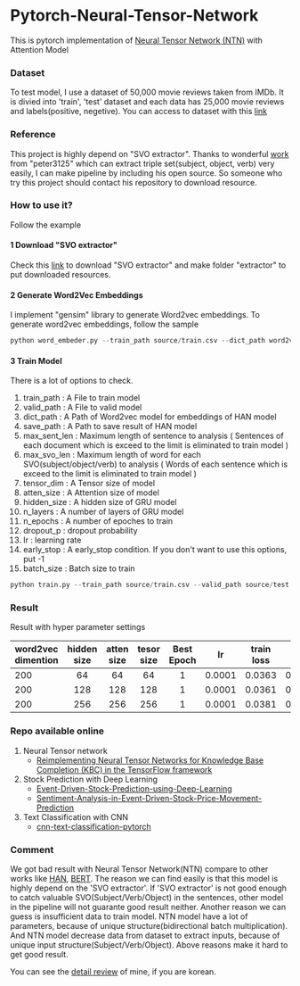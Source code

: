 # Pytorch-Neural-Tensor-Network
This is pytorch implementation of [Neural Tensor Network (NTN)](http://ijcai.org/Proceedings/15/Papers/329.pdf) with Attention Model


### Dataset
To test model, I use a dataset of 50,000 movie reviews taken from IMDb. 
It is divied into 'train', 'test' dataset and each data has 25,000 movie reviews and labels(positive, negetive).
You can access to dataset with this [link](http://ai.stanford.edu/~amaas/data/sentiment/)


### Reference
This project is highly depend on "SVO extractor". Thanks to wonderful [work](https://github.com/peter3125/enhanced-subject-verb-object-extraction) from "peter3125" which can extract triple set(subject, object, verb) very easily, I can make pipeline by including his open source. So someone who try this project should contact his repository to download resource.


### How to use it?
Follow the example


#### 1 Download "SVO extractor"
Check this [link](https://github.com/peter3125/enhanced-subject-verb-object-extraction) to download "SVO extractor" and make folder "extractor" to put downloaded resources.


#### 2 Generate Word2Vec Embeddings
I implement "gensim" library to generate Word2vec embeddings. To generate word2vec embeddings, follow the sample

```python
python word_embeder.py --train_path source/train.csv --dict_path word2vec --size 200 --window 5 --min_count 3
```


#### 3 Train Model
There is a lot of options to check.
1. train_path : A File to train model
2. valid_path : A File to valid model
3. dict_path : A Path of Word2vec model for embeddings of HAN model
4. save_path : A Path to save result of HAN model
5. max_sent_len : Maximum length of sentence to analysis ( Sentences of each document which is exceed to the limit is eliminated to train model )
6. max_svo_len : Maximum length of word for each SVO(subject/object/verb) to analysis ( Words of each sentence which is exceed to the limit is eliminated to train model )
7. tensor_dim : A Tensor size of model
8. atten_size : A Attention size of model
9. hidden_size : A hidden size of GRU model
10. n_layers : A number of layers of GRU model
11. n_epochs : A number of epoches to train
12. dropout_p : dropout probability
13. lr : learning rate
14. early_stop : A early_stop condition. If you don't want to use this options, put -1
15. batch_size : Batch size to train

```python
python train.py --train_path source/train.csv --valid_path source/test.csv --dict_path word2vec/1 --hidden_size 256 --atten_size 128 --batch_size 16
```


### Result
Result with hyper parameter settings

| word2vec dimention | hidden size | atten size | tesor size | Best Epoch |  lr  | train loss | valid loss | valid accuracy |
|--------------------|:-----------:|:----------:|:----------:|:----------:|:----:|:----------:|:----------:|:---------------|
| 200                |     64      |     64     |     64     |      1     |0.0001|   0.0363   |   0.0341   |     0.7230     |
| 200                |    128      |    128     |    128     |      1     |0.0001|   0.0361   |   0.0339   |     0.7246     |
| 200                |    256      |    256     |    256     |      1     |0.0001|   0.0381   |   0.0378   |     0.6640     |


### Repo available online
1. Neural Tensor network
    - [Reimplementing Neural Tensor Networks for Knowledge Base Completion (KBC) in the TensorFlow framework](https://github.com/dddoss/tensorflow-socher-ntn)
2. Stock Prediction with Deep Learning
    - [Event-Driven-Stock-Prediction-using-Deep-Learning](https://github.com/vedic-partap/Event-Driven-Stock-Prediction-using-Deep-Learning)
    - [Sentiment-Analysis-in-Event-Driven-Stock-Price-Movement-Prediction](https://github.com/WayneDW/Sentiment-Analysis-in-Event-Driven-Stock-Price-Movement-Prediction)
3. Text Classification with CNN
    - [cnn-text-classification-pytorch](https://github.com/Shawn1993/cnn-text-classification-pytorch)
      
      
### Comment
We got bad result with Neural Tensor Network(NTN) compare to other works like [HAN](https://github.com/JoungheeKim/Pytorch-Hierarchical-Attention-Network), [BERT](https://github.com/JoungheeKim/Pytorch-BERT-Classification). The reason we can find easily is that this model is highly depend on the 'SVO extractor'. If 'SVO extractor' is not good enough to catch valuable SVO(Subject/Verb/Object) in the sentences, other model in the pipeline will not guarante good result neither. Another reason we can guess is insufficient data to train  model. NTN model have a lot of parameters, because of unique structure(bidirectional batch multiplication). And NTN model decrease data from dataset to extract inputs, because of unique input structure(Subject/Verb/Object). Above reasons make it hard to get good result.


You can see the [detail review](https://github.com/JoungheeKim/Pytorch-Neural-Tensor-Network/blob/master/REVIEW.md) of mine, if you are korean.



